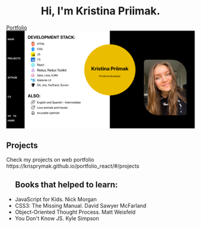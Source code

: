 <h1 align="center">Hi, I'm Kristina Priimak.</h1>
<a href="https://krisprymak.github.io/portfolio_react/#/">Portfolio</a>
<img src='portfolio.png'>

<h2>Projects</h2>
Check my projects on web portfolio <br> https://krisprymak.github.io/portfolio_react/#/projects

<ul> 
<h2>Books that helped to learn:</h2>
<li>JavaScript for Kids. Nick Morgan</li>
<li>CSS3: The Missing Manual. David Sawyer McFarland</li>
<li>Object-Oriented Thought Process. Matt Weisfeld </li>
<li>You Don't Know JS. Kyle Simpson</li>
</ul> 
